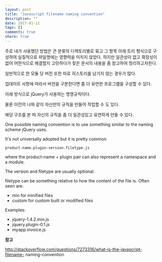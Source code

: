 ```yaml
---
layout: post
title: "Javascript filename naming convention"
description: ""
date: 2017-01-11
tags: []
comments: true
share: true
---
```


  

주로 내가 사용했던 방법은 큰 분류의 디렉토리별로 묶고 그 항목 아래 트리 형식으로 구성하여 실질적으로 파일명에는 영향력을 미치지 않았다.
하지만 일관성이 없고 확장성이 없어 어떤식으로 해결할지 고민하다가 찾은 문서의 내용을 좀 참고하여 정리하고자한다.

  

일반적으로 한 모듈 당 버전 또한 따로 히스토리를 남기지 않는 경우가 많다.

업데이트 사항에 따라서 버전을 구분한다면 좀 더 유연한 프로그램을 구성할 수 있다.

아래 방식으로 jQuery가 사용하는 명명규칙이다.

물론 이전의 나와 같이 자신만의 규칙을 만들어 작업할 수 도 있다.

해당 구조를 본 떠 자신의 규칙을 좀 더 일관성있고 유연하게 만들 수 있다.

One possible naming convention is to use something similar to the naming
scheme jQuery uses.

It's not universally adopted but it is pretty common

  

    product-name.plugin-version.filetype.js

  

where the product-name \+ plugin pair can also represent a namespace and a
module.

The version and filetype are usually optional.

  

filetype can be something relative to how the content of the file is. Often
seen are:

  

  * min for minified files
  * custom for custom built or modified files

Examples:

  * jquery-1.4.2.min.js
  * jquery.plugin-0.1.js
  * myapp.invoice.js

  

**참고**

http://stackoverflow.com/questions/7273316/what-is-the-javascript-filename-
naming-convention

